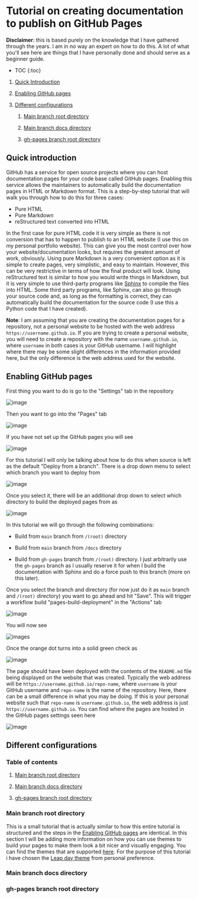 # Tutorial on creating documentation to publish on GitHub Pages

**Disclaimer**: this is based purely on the knowledge that I have gathered through the years. I am in no way an expert on how to do this. A lot of what you'll see here are things that I have personally done and should serve as a beginner guide.

* TOC
{:toc}

1. [Quick Introduction](#quick-introduction)

2. [Enabling GitHub pages](#enabling-github-pages)

3. [Different configurations](#different-configurations)
   
   1. [Main branch root directory](#main-branch-root-directory)
   
   2. [Main branch docs directory](#main-branch-docs-directory)
   
   3. [gh-pages branch root directory](#gh-pages-branch-root-directory)

## Quick introduction

GitHub has a service for open source projects where you can host
documentation pages for your code base called GitHub pages. Enabling this
service allows the maintainers to automatically build the documentation pages in HTML or Markdown format. This is a step-by-step tutorial that will walk you through how to do this for three cases:

- Pure HTML
- Pure Markdown
- reStructured text converted into HTML

In the first case for pure HTML code it is very simple as there is not conversion that has to happen to publish to an HTML website (I use this on my personal portfolio website). This can give you the most control over how your website/documentation looks, but requires the greatest amount of work, obviously. Using pure Markdown is a very convenient option as it is simple to create pages, very simplistic, and easy to maintain. However, this can be very restrictive in terms of how the final product will look. Using reStructured text is similar to how you would write things in Markdown, but it is very simple to use third-party programs like [Sphinx](https://www.sphinx-doc.org/en/master/) to compile the files into HTML. Some third party programs, like Sphinx, can also go through your source code and, as long as the formatting is correct, they can automatically build the documentation for the source code (I use this a Python code that I have created).

**Note**: I am assuming that you are creating the documentation pages for a repository, not a personal website to be hosted with the web address `https://username.github.io`. If you are trying to create a personal website, you will need to create a repository with the name `username.github.io`, where `username` in both cases is your GitHub username. I will highlight where there may be some slight differences in the information provided here, but the only difference is the web address used for the website.

## Enabling GitHub pages

First thing you want to do is go to the "Settings" tab in the repository

![image](images/main-page-sel-set.png)

Then you want to go into the "Pages" tab

![image](images/settings-sel-page.png)

If you have not set up the GitHub pages you will see

![image](images/settings-pages.png)

For this tutorial I will only be talking about how to do this when source is left as the default "Deploy from a branch". There is a drop down menu to select which branch you want to deploy from

![image](images/build-and-deploy-branch.png)

Once you select it, there will be an additional drop down to select which directory to build the deployed pages from as

![image](images/build-and-deploy-sel-dir.png)

In this tutorial we will go through the following combinations:

- Build from `main` branch from `/(root)` directory

- Build from `main` branch from `/docs` directory

- Build from `gh-pages` branch from `/(root)` directory. I just arbitrarily use the `gh-pages` branch as I usually reserve it for when I build the documentation with Sphinx and do a force push to this branch (more on this later).

Once you select the branch and directory (for now just do it as `main` branch and `/(root)` directory) you want to go ahead and hit "Save". This will trigger a workflow build "pages-build-deployment" in the "Actions" tab

![image](images/main-page-sel-actions.png)

You will now see

![images](images/actions-build.png)

Once the orange dot turns into a solid green check as

![image](images/actions-build-deploy-comp.png)

The page should have been deployed with the contents of the `README.md` file being displayed on the website that was created. Typically the web address will be `https://username.github.io/repo-name`, where `username` is your GitHub username and `repo-name` is the name of the repository. Here, there can be a small difference in what you may be doing. If this is your personal website such that `repo-name` is `username.github.io`, the web address is just `https://username.github.io`. You can find where the pages are hosted in the GitHub pages settings seen here

![image](images/settings-pages-deployed.png)

## Different configurations

### Table of contents

1. [Main branch root directory](#main-branch-root-directory)

2. [Main branch docs directory](#main-branch-docs-directory)

3. [gh-pages branch root directory](#gh-pages-branch-root-directory)

### Main branch root directory

This is a small tutorial that is actually similar to how this entire tutorial is structured and the steps in the [Enabling GitHub pages](#enabling-github-pages) are identical. In this section I will be adding more information on how you can use themes to build your pages to make them look a bit nicer and visually engaging. You can find the themes that are supported [here](https://pages.github.com/themes/). For the purpose of this tutorial i have chosen the [Leap day theme](https://github.com/pages-themes/leap-day) from personal preference.

### Main branch docs directory



### gh-pages branch root directory
